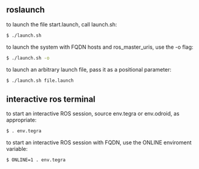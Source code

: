 ## roslaunch

to launch the file start.launch, call launch.sh:

```sh
$ ./launch.sh
```

to launch the system with FQDN hosts and ros_master_uris, use the -o flag:

```sh
$ ./launch.sh -o
```

to launch an arbitrary launch file, pass it as a positional parameter:

```sh
$ ./launch.sh file.launch
```

## interactive ros terminal

to start an interactive ROS session, source env.tegra or env.odroid, as appropriate:

```sh
$ . env.tegra
```

to start an interactive ROS session with FQDN, use the ONLINE enviroment variable:

```sh
$ ONLINE=1 . env.tegra
```
